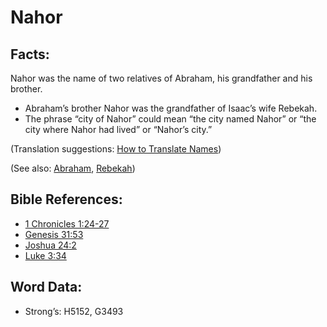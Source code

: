 # Nahor

## Facts:

Nahor was the name of two relatives of Abraham, his grandfather and his brother.

* Abraham’s brother Nahor was the grandfather of Isaac’s wife Rebekah.
* The phrase “city of Nahor” could mean “the city named Nahor” or “the city where Nahor had lived” or “Nahor’s city.”

(Translation suggestions: [How to Translate Names](../../translate/translate-names))

(See also: [Abraham](../names/abraham.md), [Rebekah](../names/rebekah.md))

## Bible References:

* [1 Chronicles 1:24-27](rc://en/tn/help/1ch/01/24)
* [Genesis 31:53](rc://en/tn/help/gen/31/53)
* [Joshua 24:2](rc://en/tn/help/jos/24/02)
* [Luke 3:34](rc://en/tn/help/luk/03/34)

## Word Data:

* Strong’s: H5152, G3493
